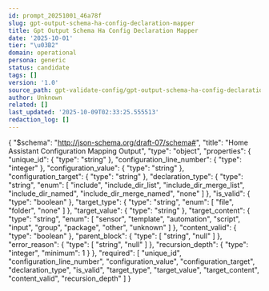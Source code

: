 ```yaml
---
id: prompt_20251001_46a78f
slug: gpt-output-schema-ha-config-declaration-mapper
title: Gpt Output Schema Ha Config Declaration Mapper
date: '2025-10-01'
tier: "\u03B2"
domain: operational
persona: generic
status: candidate
tags: []
version: '1.0'
source_path: gpt-validate-config/gpt-output-schema-ha-config-declaration-mapper.json
author: Unknown
related: []
last_updated: '2025-10-09T02:33:25.555513'
redaction_log: []
---
```


{
  "$schema": "http://json-schema.org/draft-07/schema#",
  "title": "Home Assistant Configuration Mapping Output",
  "type": "object",
  "properties": {
    "unique_id": {
      "type": "string"
    },
    "configuration_line_number": {
      "type": "integer"
    },
    "configuration_value": {
      "type": "string"
    },
    "configuration_target": {
      "type": "string"
    },
    "declaration_type": {
      "type": "string",
      "enum": [
        "include",
        "include_dir_list",
        "include_dir_merge_list",
        "include_dir_named",
        "include_dir_merge_named",
        "none"
      ]
    },
    "is_valid": {
      "type": "boolean"
    },
    "target_type": {
      "type": "string",
      "enum": [
        "file",
        "folder",
        "none"
      ]
    },
    "target_value": {
      "type": "string"
    },
    "target_content": {
      "type": "string",
      "enum": [
        "sensor",
        "template",
        "automation",
        "script",
        "input",
        "group",
        "package",
        "other",
        "unknown"
      ]
    },
    "content_valid": {
      "type": "boolean"
    },
    "parent_block": {
      "type": [
        "string",
        "null"
      ]
    },
    "error_reason": {
      "type": [
        "string",
        "null"
      ]
    },
    "recursion_depth": {
      "type": "integer",
      "minimum": 1
    }
  },
  "required": [
    "unique_id",
    "configuration_line_number",
    "configuration_value",
    "configuration_target",
    "declaration_type",
    "is_valid",
    "target_type",
    "target_value",
    "target_content",
    "content_valid",
    "recursion_depth"
  ]
}
